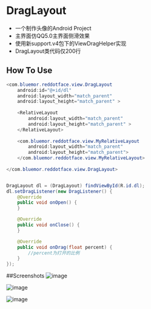 DragLayout
==========

* 一个制作头像的Android Project
* 主界面仿QQ5.0主界面侧滑效果
* 使用新support.v4包下的ViewDragHelper实现
* DragLayout类代码仅200行


## **How To Use** ##
```java
<com.bluemor.reddotface.view.DragLayout
    android:id="@+id/dl"
    android:layout_width="match_parent"
    android:layout_height="match_parent" >
    
    <RelativeLayout
        android:layout_width="match_parent"
        android:layout_height="match_parent" >
    </RelativeLayout>
    
    <com.bluemor.reddotface.view.MyRelativeLayout
        android:layout_width="match_parent"
        android:layout_height="match_parent">
    </com.bluemor.reddotface.view.MyRelativeLayout>
    
</com.bluemor.reddotface.view.DragLayout>


DragLayout dl = (DragLayout) findViewById(R.id.dl);
dl.setDragListener(new DragListener() {
	@Override
	public void onOpen() {
	}

	@Override
	public void onClose() {
	}

	@Override
	public void onDrag(float percent) {
		//percent为打开的比例
	}
});
```

##Screenshots
![image](https://github.com/BlueMor/DragLayout/blob/master/screenshots/1.png)

![image](https://github.com/BlueMor/DragLayout/blob/master/screenshots/2.png)

![image](https://github.com/BlueMor/DragLayout/blob/master/screenshots/3.png)

